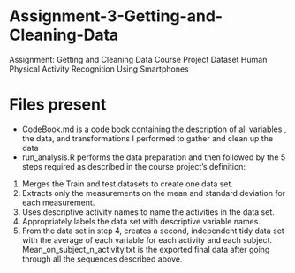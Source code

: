 # Assignment-3-Getting-and-Cleaning-Data
Assignment: Getting and Cleaning Data Course Project Dataset
Human Physical Activity Recognition Using Smartphones
# Files present
- CodeBook.md is a code book containing the description of all variables , the data, and  transformations I performed to gather and clean up the data
- run_analysis.R performs the data preparation and then followed by the 5 steps required as described in the course project’s definition:
1. Merges the Train and test datasets to create one data set.
2. Extracts only the measurements on the mean and standard deviation for each measurement.
3. Uses descriptive activity names to name the activities in the data set.
4. Appropriately labels the data set with descriptive variable names.
5. From the data set in step 4, creates a second, independent tidy data set with the average of each variable for each activity and each subject.
Mean_on_subject_n_activity.txt is the exported final data after going through all the sequences described above.
